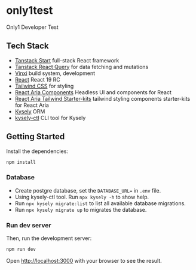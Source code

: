 # only1test

Only1 Developer Test

## Tech Stack

- [Tanstack Start](https://tanstack.com/start/latest) full-stack React framework
- [Tanstack React Query](https://tanstack.com/query/latest) for data fetching and mutations
- [Vinxi](https://vinxi.dev/) build system, development
- [React](https://reactjs.org/) React 19 RC
- [Tailwind CSS](https://tailwindcss.com/) for styling
- [React Aria Components](https://react-spectrum.adobe.com/react-aria/) Headless UI and components for React
- [React Aria Tailwind Starter-kits](https://react-spectrum.adobe.com/react-aria/getting-started.html#starter-kits) tailwind styling components starter-kits for React Aria
- [Kysely](https://kysely.dev/) ORM
- [kysely-ctl](https://github.com/kysely-org/kysely-ctl) CLI tool for Kysely

## Getting Started

Install the dependencies:

```bash
npm install
```

### Database

- Create postgre database, set the `DATABASE_URL=` in `.env` file.
- Using kysely-ctl tool. Run `npx kysely -h` to show help.
- Run `npx kysely migrate:list` to list all available database migrations.
- Run `npx kysely migrate up` to migrates the database.

### Run dev server

Then, run the development server:

```bash
npm run dev
```

Open [http://localhost:3000](http://localhost:3000) with your browser to see the result.
